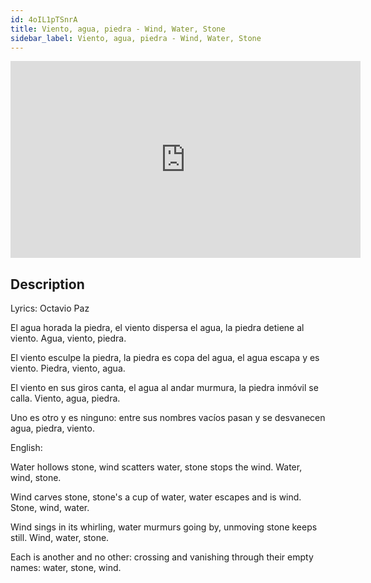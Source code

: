 ```yaml
---
id: 4oIL1pTSnrA
title: Viento, agua, piedra - Wind, Water, Stone
sidebar_label: Viento, agua, piedra - Wind, Water, Stone
---
```


<iframe
  width="560"
  height="315"
  src="https://www.youtube.com/embed/4oIL1pTSnrA"
  title="YouTube video player"
  frameborder="0"
  allow="accelerometer; autoplay; clipboard-write; encrypted-media; gyroscope; picture-in-picture; web-share"
  referrerpolicy="strict-origin-when-cross-origin"
  allowfullscreen
></iframe>

## Description

Lyrics: Octavio Paz

El agua horada la piedra,
el viento dispersa el agua,
la piedra detiene al viento.
Agua, viento, piedra.
 
El viento esculpe la piedra,
la piedra es copa del agua,
el agua escapa y es viento.
Piedra, viento, agua.
 
El viento en sus giros canta,
el agua al andar murmura,
la piedra inmóvil se calla.
Viento, agua, piedra.
 
Uno es otro y es ninguno:
entre sus nombres vacíos
pasan y se desvanecen
agua, piedra, viento.

English:

Water hollows stone,
wind scatters water,
stone stops the wind.
Water, wind, stone.
 
Wind carves stone,
stone's a cup of water,
water escapes and is wind.
Stone, wind, water.
 
Wind sings in its whirling,
water murmurs going by,
unmoving stone keeps still.
Wind, water, stone.
 
Each is another and no other:
crossing and vanishing
through their empty names:
water, stone, wind.

